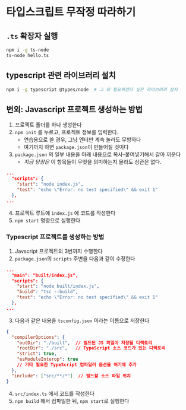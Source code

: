 # 타입스크립트 무작정 따라하기

## `.ts` 확장자 실행
```sh
npm i -g ts-node
ts-node hello.ts
```

## typescript 관련 라이브러리 설치
```sh
npm i -g typescript @types/node  # 그 외 필요하겠다 싶은 라이브러리 설치
```
## 번외: Javascript 프로젝트 생성하는 방법
1. 프로젝트 폴더를 하나 생성한다
2. `npm init` 를 누르고, 프로젝트 정보를 입력한다.
    - 연습용으로 쓸 경우, 그냥 엔터만 계속 눌러도 무방하다
    - 여기까지 하면 `package.json`이 만들어질 것이다
3. `package.json` 의 일부 내용을 아래 내용으로 복사-붙여넣기해서 갈아 끼운다
   - *지금 당장은* 이 항목들이 무엇을 의미하는지 몰라도 상관은 없다.
```json
...
  "scripts": {
    "start": "node index.js",
    "test": "echo \"Error: no test specified\" && exit 1"
  },
...
```
4. 프로젝트 루트에 `index.js` 에 코드를 작성한다
5. `npm start` 명령으로 실행한다

### Typescript 프로젝트를 생성하는 방법
1. Javscript 프로젝트의 3번까지 수행한다
2. `package.json`의 `scripts` 주변을 다음과 같이 수정한다

```json
...
  "main": "built/index.js",
  "scripts": {
    "start": "node built/index.js",
    "build": "tsc --build",
    "test": "echo \"Error: no test specified\" && exit 1"
  },
...
```

3. 다음과 같은 내용을 `tsconfig.json` 이라는 이름으로 저장한다
   
```json
{
  "compilerOptions": {
    "outDir": "./built",  // 빌드된 JS 파일이 저장될 디렉토리
    "rootDir": "./src",   // TypeScript 소스 코드가 있는 디렉토리
    "strict": true,
    "esModuleInterop": true
    // 기타 필요한 TypeScript 컴파일러 옵션을 여기에 추가
  },
  "include": ["src/**/*"]  // 빌드할 소스 파일 위치
}
```

4. `src/index.ts` 에서 코드를 작성한다
5. `npm build` 해서 컴파일한 뒤, `npm start`로 실행한다